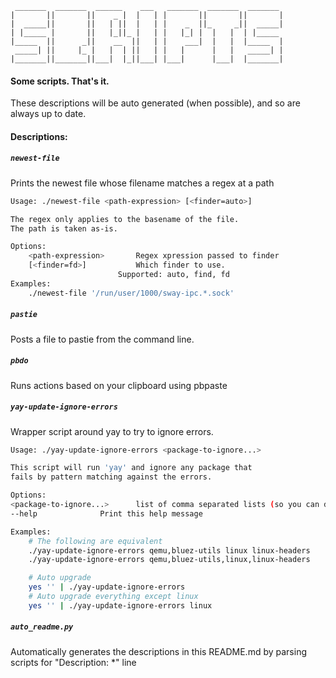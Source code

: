 ```
 _______  _______  ______    ___   _______  _______  _______
|       ||       ||    _ |  |   | |       ||       ||       |
|  _____||       ||   | ||  |   | |    _  ||_     _||  _____|
| |_____ |       ||   |_||_ |   | |   |_| |  |   |  | |_____
|_____  ||      _||    __  ||   | |    ___|  |   |  |_____  |
 _____| ||     |_ |   |  | ||   | |   |      |   |   _____| |
|_______||_______||___|  |_||___| |___|      |___|  |_______|
```
#### Some scripts. That's it.

These descriptions will be auto generated (when possible), and so are
always up to date.

#### Descriptions:
##### `newest-file`
Prints the newest file whose filename matches a regex at a path
```sh
Usage: ./newest-file <path-expression> [<finder=auto>]

The regex only applies to the basename of the file.
The path is taken as-is.

Options:
	<path-expression> 		Regex xpression passed to finder
	[<finder=fd>] 			Which finder to use.
					    Supported: auto, find, fd
Examples:
	./newest-file '/run/user/1000/sway-ipc.*.sock'

```

##### `pastie`
Posts a file to pastie from the command line.

##### `pbdo`
Runs actions based on your clipboard using pbpaste

##### `yay-update-ignore-errors`
Wrapper script around yay to try to ignore errors.
```sh
Usage: ./yay-update-ignore-errors <package-to-ignore...>

This script will run 'yay' and ignore any package that
fails by pattern matching against the errors.

Options:
<package-to-ignore...> 		list of comma separated lists (so you can do either)
--help 				Print this help message

Examples:
	# The following are equivalent
	./yay-update-ignore-errors qemu,bluez-utils linux linux-headers
	./yay-update-ignore-errors qemu,bluez-utils,linux,linux-headers

	# Auto upgrade
	yes '' | ./yay-update-ignore-errors
	# Auto upgrade everything except linux
	yes '' | ./yay-update-ignore-errors linux

```

##### `auto_readme.py`
Automatically generates the descriptions in this README.md by parsing scripts for "Description: *" line

